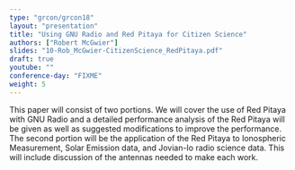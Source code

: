 ```yaml
---
type: "grcon/grcon18"
layout: "presentation"
title: "Using GNU Radio and Red Pitaya for Citizen Science"
authors: ["Robert McGwier"]
slides: "10-Rob_McGwier-CitizenScience_RedPitaya.pdf"
draft: true
youtube: ""
conference-day: "FIXME"
weight: 5
---
```

This paper will consist of two portions.  We will cover the use of Red Pitaya with GNU Radio and a detailed performance analysis of the Red Pitaya will be given as well as suggested modifications to improve the performance.  The second portion will be the application of the Red Pitaya to Ionospheric Measurement, Solar Emission data, and Jovian-Io radio science data.  This will include discussion of the antennas needed to make each work.
